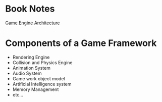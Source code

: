 # Book Notes
[Game Engine Architecture](Books/GameEngineArchitecture)

# Components of a Game Framework
* Rendering Engine
* Collision and Physics Engine
* Animation System
* Audio System
* Game work object model
* Artificial Intelligence system
* Memory Management
* etc...
